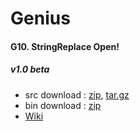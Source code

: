 # Genius

#### G10. StringReplace Open!
##### v1.0 beta 
- src download : [zip](https://github.com/yalsooni/Genius/archive/genius-G10-stringreplace.v1.0-beta.zip), [tar.gz](https://github.com/yalsooni/Genius/archive/genius-G10-stringreplace.v1.0-beta.tar.gz)
- bin download : [zip](https://github.com/yalsooni/Genius/blob/master/releases-bin/genius-G10-stringreplace/v1.0beta/genius-stringreplace-bin.zip?raw=true)
- [Wiki](https://github.com/yalsooni/Genius/wiki)

